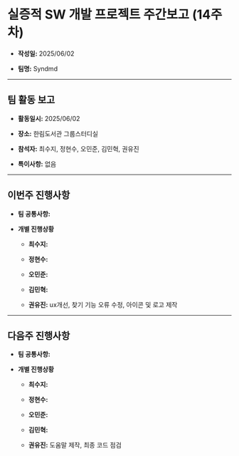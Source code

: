 # 실증적 SW 개발 프로젝트 주간보고 (14주차)
- **작성일:** 2025/06/02

- **팀명:** Syndmd

***

## 팀 활동 보고
- **활동일시:** 2025/06/02

- **장소:** 한림도서관 그룹스터디실

- **참석자:** 최수지, 정현수, 오민준, 김민혁, 권유진

- **특이사항:** 없음

***

## 이번주 진행사항
- **팀 공통사항:** 

- **개별 진행상황**

  - **최수지:** 

  - **정현수:** 

  - **오민준:** 

  - **김민혁:** 

  - **권유진:** ux개선, 찾기 기능 오류 수정, 아이콘 및 로고 제작

***

## 다음주 진행사항
- **팀 공통사항:** 

- **개별 진행상황**

  - **최수지:**  

  - **정현수:** 

  - **오민준:** 

  - **김민혁:** 

  - **권유진:** 도움말 제작, 최종 코드 점검
